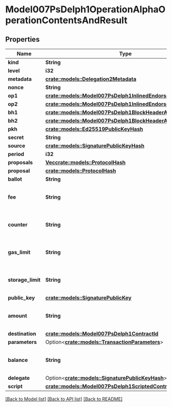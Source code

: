 # Model007PsDelph1OperationAlphaOperationContentsAndResult

## Properties

Name | Type | Description | Notes
------------ | ------------- | ------------- | -------------
**kind** | **String** |  | 
**level** | **i32** |  | 
**metadata** | [**crate::models::Delegation2Metadata**](Delegation_2_metadata.md) |  | 
**nonce** | **String** |  | 
**op1** | [**crate::models::Model007PsDelph1InlinedEndorsement**](007-PsDELPH1.inlined.endorsement.md) |  | 
**op2** | [**crate::models::Model007PsDelph1InlinedEndorsement**](007-PsDELPH1.inlined.endorsement.md) |  | 
**bh1** | [**crate::models::Model007PsDelph1BlockHeaderAlphaFullHeader**](007-PsDELPH1.block_header.alpha.full_header.md) |  | 
**bh2** | [**crate::models::Model007PsDelph1BlockHeaderAlphaFullHeader**](007-PsDELPH1.block_header.alpha.full_header.md) |  | 
**pkh** | [**crate::models::Ed25519PublicKeyHash**](Ed25519.Public_key_hash.md) |  | 
**secret** | **String** |  | 
**source** | [**crate::models::SignaturePublicKeyHash**](Signature.Public_key_hash.md) |  | 
**period** | **i32** |  | 
**proposals** | [**Vec<crate::models::ProtocolHash>**](Protocol_hash.md) |  | 
**proposal** | [**crate::models::ProtocolHash**](Protocol_hash.md) |  | 
**ballot** | **String** |  | 
**fee** | **String** | Decimal representation of a positive big number | 
**counter** | **String** | Decimal representation of a positive big number | 
**gas_limit** | **String** | Decimal representation of a positive big number | 
**storage_limit** | **String** | Decimal representation of a positive big number | 
**public_key** | [**crate::models::SignaturePublicKey**](Signature.Public_key.md) |  | 
**amount** | **String** | Decimal representation of a positive big number | 
**destination** | [**crate::models::Model007PsDelph1ContractId**](007-PsDELPH1.contract_id.md) |  | 
**parameters** | Option<[**crate::models::TransactionParameters**](Transaction_parameters.md)> |  | [optional]
**balance** | **String** | Decimal representation of a positive big number | 
**delegate** | Option<[**crate::models::SignaturePublicKeyHash**](Signature.Public_key_hash.md)> |  | [optional]
**script** | [**crate::models::Model007PsDelph1ScriptedContracts**](007-PsDELPH1.scripted.contracts.md) |  | 

[[Back to Model list]](../README.md#documentation-for-models) [[Back to API list]](../README.md#documentation-for-api-endpoints) [[Back to README]](../README.md)


